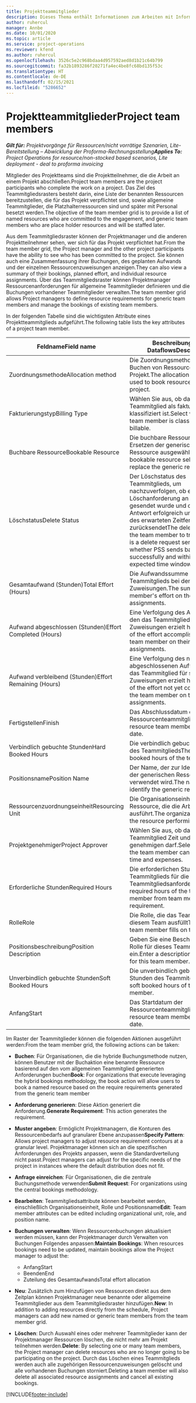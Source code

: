 ```yaml
---
title: Projektteammitglieder
description: Dieses Thema enthält Informationen zum Arbeiten mit Informationen, Attributen und der Planung von Mitgliedern des Projektteams.
author: ruhercul
manager: Annbe
ms.date: 10/01/2020
ms.topic: article
ms.service: project-operations
ms.reviewer: kfend
ms.author: ruhercul
ms.openlocfilehash: 3526c5e2c968bdaa4d957592aed8d1b21c64b799
ms.sourcegitcommit: fa32b1893286f20271fa4ec4be8fc68bd135f53c
ms.translationtype: HT
ms.contentlocale: de-DE
ms.lasthandoff: 02/15/2021
ms.locfileid: "5286652"
---
```

# <a name="project-team-members"></a><span data-ttu-id="6efc6-103">Projektteammitglieder</span><span class="sxs-lookup"><span data-stu-id="6efc6-103">Project team members</span></span>

<span data-ttu-id="6efc6-104">_**Gilt für:** Projektvorgänge für Ressourcen/nicht vorrätige Szenarien, Lite-Bereitstellung – Abwicklung der Proforma-Rechnungsstellung_</span><span class="sxs-lookup"><span data-stu-id="6efc6-104">_**Applies To:** Project Operations for resource/non-stocked based scenarios, Lite deployment - deal to proforma invoicing_</span></span>

<span data-ttu-id="6efc6-105">Mitglieder des Projektteams sind die Projektteilnehmer, die die Arbeit an einem Projekt abschließen.</span><span class="sxs-lookup"><span data-stu-id="6efc6-105">Project team members are the project participants who complete the work on a project.</span></span> <span data-ttu-id="6efc6-106">Das Ziel des Teammitgliedsrasters besteht darin, eine Liste der benannten Ressourcen bereitzustellen, die für das Projekt verpflichtet sind, sowie allgemeine Teammitglieder, die Platzhalterressourcen sind und später mit Personal besetzt werden.</span><span class="sxs-lookup"><span data-stu-id="6efc6-106">The objective of the team member grid is to provide a list of named resources who are committed to the engagement, and generic team members who are place holder resources and will be staffed later.</span></span>

<span data-ttu-id="6efc6-107">Aus dem Teammitgliedsraster können der Projektmanager und die anderen Projektteilnehmer sehen, wer sich für das Projekt verpflichtet hat.</span><span class="sxs-lookup"><span data-stu-id="6efc6-107">From the team member grid, the Project manager and the other project participants have the ability to see who has been committed to the project.</span></span> <span data-ttu-id="6efc6-108">Sie können auch eine Zusammenfassung ihrer Buchungen, des geplanten Aufwands und der einzelnen Ressourcenzuweisungen anzeigen.</span><span class="sxs-lookup"><span data-stu-id="6efc6-108">They can also view a summary of their bookings, planned effort, and individual resource assignments.</span></span> <span data-ttu-id="6efc6-109">Über das Teammitgliedsraster können Projektmanager Ressourcenanforderungen für allgemeine Teammitglieder definieren und die Buchungen vorhandener Teammitglieder verwalten.</span><span class="sxs-lookup"><span data-stu-id="6efc6-109">The team member grid allows Project managers to define resource requirements for generic team members and manage the bookings of existing team members.</span></span>

<span data-ttu-id="6efc6-110">In der folgenden Tabelle sind die wichtigsten Attribute eines Projektteammitglieds aufgeführt.</span><span class="sxs-lookup"><span data-stu-id="6efc6-110">The following table lists the key attributes of a project team member.</span></span>

| <span data-ttu-id="6efc6-111">Feldname</span><span class="sxs-lookup"><span data-stu-id="6efc6-111">Field name</span></span>          | <span data-ttu-id="6efc6-112">Beschreibung des Dataflows</span><span class="sxs-lookup"><span data-stu-id="6efc6-112">Description</span></span>                                                                                                                                                                  |
|--------------------------|-----------------------------------------------------------------------------------------------------------------------------------------------------------------------------------|
| <span data-ttu-id="6efc6-113">Zuordnungsmethode</span><span class="sxs-lookup"><span data-stu-id="6efc6-113">Allocation method</span></span>        | <span data-ttu-id="6efc6-114">Die Zuordnungsmethode zum Buchen von Ressourcen für das Projekt.</span><span class="sxs-lookup"><span data-stu-id="6efc6-114">The allocation method used to book resources on the project.</span></span>                                                                         |
| <span data-ttu-id="6efc6-115">Fakturierungstyp</span><span class="sxs-lookup"><span data-stu-id="6efc6-115">Billing Type</span></span>             | <span data-ttu-id="6efc6-116">Wählen Sie aus, ob das Teammitglied als fakturierbar klassifiziert ist.</span><span class="sxs-lookup"><span data-stu-id="6efc6-116">Select whether the team member is classified as billable.</span></span>                                                                                                                                       |
| <span data-ttu-id="6efc6-117">Buchbare Ressource</span><span class="sxs-lookup"><span data-stu-id="6efc6-117">Bookable Resource</span></span>        | <span data-ttu-id="6efc6-118">Die buchbare Ressource, die zum Ersetzen der generischen Ressource ausgewählt wurde.</span><span class="sxs-lookup"><span data-stu-id="6efc6-118">The bookable resource selected to replace the generic resource.</span></span>                                                                                                                   |
| <span data-ttu-id="6efc6-119">Löschstatus</span><span class="sxs-lookup"><span data-stu-id="6efc6-119">Delete Status</span></span>            | <span data-ttu-id="6efc6-120">Der Löschstatus des Teammitglieds, um nachzuverfolgen, ob eine Löschanforderung an PSS gesendet wurde und ob PSS die Antwort erfolgreich und innerhalb des erwarteten Zeitfensters zurücksendet</span><span class="sxs-lookup"><span data-stu-id="6efc6-120">The delete status of the team member to track if there is a delete request sent to PSS and whether PSS sends back response successfully and within the expected time window.</span></span> |
| <span data-ttu-id="6efc6-121">Gesamtaufwand (Stunden)</span><span class="sxs-lookup"><span data-stu-id="6efc6-121">Total Effort (Hours)</span></span>     | <span data-ttu-id="6efc6-122">Die Aufwandssumme des Teammitglieds bei den Zuweisungen.</span><span class="sxs-lookup"><span data-stu-id="6efc6-122">The sum of the team member's effort on their assignments.</span></span>                                                                                                                         |
| <span data-ttu-id="6efc6-123">Aufwand abgeschlossen (Stunden)</span><span class="sxs-lookup"><span data-stu-id="6efc6-123">Effort Completed (Hours)</span></span> | <span data-ttu-id="6efc6-124">Eine Verfolgung des Aufwands, den das Teammitglied für seine Zuweisungen erzielt hat</span><span class="sxs-lookup"><span data-stu-id="6efc6-124">A tracking of the effort accomplished by the team member on their assignments.</span></span>                                                                                           |
| <span data-ttu-id="6efc6-125">Aufwand verbleibend (Stunden)</span><span class="sxs-lookup"><span data-stu-id="6efc6-125">Effort Remaining (Hours)</span></span> | <span data-ttu-id="6efc6-126">Eine Verfolgung des noch nicht abgeschlossenen Aufwands, den das Teammitglied für seine Zuweisungen erzielt hat</span><span class="sxs-lookup"><span data-stu-id="6efc6-126">A tracking of the effort not yet completed by the team member on their assignments.</span></span>                                                                                    |
| <span data-ttu-id="6efc6-127">Fertigstellen</span><span class="sxs-lookup"><span data-stu-id="6efc6-127">Finish</span></span>                   | <span data-ttu-id="6efc6-128">Das Abschlussdatum der Ressourcenteammitgliedschaft.</span><span class="sxs-lookup"><span data-stu-id="6efc6-128">The resource team membership end date.</span></span>                                                                                                                                            |
| <span data-ttu-id="6efc6-129">Verbindlich gebuchte Stunden</span><span class="sxs-lookup"><span data-stu-id="6efc6-129">Hard Booked Hours</span></span>        | <span data-ttu-id="6efc6-130">Die verbindlich gebuchten Stunden des Teammitglieds</span><span class="sxs-lookup"><span data-stu-id="6efc6-130">The hard booked hours of the team member.</span></span>                                                                                                                                                                |
| <span data-ttu-id="6efc6-131">Positionsname</span><span class="sxs-lookup"><span data-stu-id="6efc6-131">Position Name</span></span>            | <span data-ttu-id="6efc6-132">Der Name, der zur Identifizierung der generischen Ressource verwendet wird.</span><span class="sxs-lookup"><span data-stu-id="6efc6-132">The name used to identify the generic resource.</span></span>                                                                                                                                   |
| <span data-ttu-id="6efc6-133">Ressourcenzuordnungseinheit</span><span class="sxs-lookup"><span data-stu-id="6efc6-133">Resourcing Unit</span></span>          | <span data-ttu-id="6efc6-134">Die Organisationseinheit der Ressource, die die Arbeit ausführt.</span><span class="sxs-lookup"><span data-stu-id="6efc6-134">The organizational unit of the resource performing the work.</span></span>                                                                                                                      |
| <span data-ttu-id="6efc6-135">Projektgenehmiger</span><span class="sxs-lookup"><span data-stu-id="6efc6-135">Project Approver</span></span>         | <span data-ttu-id="6efc6-136">Wählen Sie aus, ob das Teammitglied Zeit und Ausgaben genehmigen darf.</span><span class="sxs-lookup"><span data-stu-id="6efc6-136">Select whether the team member can approve time and expenses.</span></span>                                                                                                                     |
| <span data-ttu-id="6efc6-137">Erforderliche Stunden</span><span class="sxs-lookup"><span data-stu-id="6efc6-137">Required Hours</span></span>           | <span data-ttu-id="6efc6-138">Die erforderlichen Stunden des Teammitglieds für die Teammitgliedsanforderung.</span><span class="sxs-lookup"><span data-stu-id="6efc6-138">The required hours of the team member from team member requirement.</span></span>                                                                                                                       |
| <span data-ttu-id="6efc6-139">Rolle</span><span class="sxs-lookup"><span data-stu-id="6efc6-139">Role</span></span>                     | <span data-ttu-id="6efc6-140">Die Rolle, die das Teammitglied in diesem Team ausfüllt</span><span class="sxs-lookup"><span data-stu-id="6efc6-140">The role the team member fills on this team.</span></span>                                                                                                                                |
| <span data-ttu-id="6efc6-141">Positionsbeschreibung</span><span class="sxs-lookup"><span data-stu-id="6efc6-141">Position Description</span></span>     | <span data-ttu-id="6efc6-142">Geben Sie eine Beschreibung der Rolle für dieses Teammitglied ein.</span><span class="sxs-lookup"><span data-stu-id="6efc6-142">Enter a description of the role for this team member.</span></span>                                                                                                                             |
| <span data-ttu-id="6efc6-143">Unverbindlich gebuchte Stunden</span><span class="sxs-lookup"><span data-stu-id="6efc6-143">Soft Booked Hours</span></span>        | <span data-ttu-id="6efc6-144">Die unverbindlich gebuchten Stunden des Teammitglieds</span><span class="sxs-lookup"><span data-stu-id="6efc6-144">The soft booked hours of the team member.</span></span>                                                                                                                                                                 |
| <span data-ttu-id="6efc6-145">Anfang</span><span class="sxs-lookup"><span data-stu-id="6efc6-145">Start</span></span>                    | <span data-ttu-id="6efc6-146">Das Startdatum der Ressourcenteammitgliedschaft.</span><span class="sxs-lookup"><span data-stu-id="6efc6-146">The resource team membership start date.</span></span>                                                                                                                                          |

<span data-ttu-id="6efc6-147">Im Raster der Teammitglieder können die folgenden Aktionen ausgeführt werden:</span><span class="sxs-lookup"><span data-stu-id="6efc6-147">From the team member grid, the following actions can be taken:</span></span>

- <span data-ttu-id="6efc6-148">**Buchen**: Für Organisationen, die die hybride Buchungsmethode nutzen, können Benutzer mit der Buchaktion eine benannte Ressource basierend auf den vom allgemeinen Teammitglied generierten Anforderungen buchen</span><span class="sxs-lookup"><span data-stu-id="6efc6-148">**Book**: For organizations that execute leveraging the hybrid bookings methodology, the book action will allow users to book a named resource based on the require requirements generated from the generic team member</span></span>
- <span data-ttu-id="6efc6-149">**Anforderung generieren**: Diese Aktion generiert die Anforderung.</span><span class="sxs-lookup"><span data-stu-id="6efc6-149">**Generate Requirement**: This action generates the requirement.</span></span>
- <span data-ttu-id="6efc6-150">**Muster angeben**: Ermöglicht Projektmanagern, die Konturen des Ressourcenbedarfs auf granularer Ebene anzupassen</span><span class="sxs-lookup"><span data-stu-id="6efc6-150">**Specify Pattern**: Allows project managers to adjust resource requirement contours at a granular level.</span></span> <span data-ttu-id="6efc6-151">Projektmanager können sich an die spezifischen Anforderungen des Projekts anpassen, wenn die Standardverteilung nicht passt.</span><span class="sxs-lookup"><span data-stu-id="6efc6-151">Project managers can adjust for the specific needs of the project in instances where the default distribution does not fit.</span></span>
- <span data-ttu-id="6efc6-152">**Anfrage einreichen**: Für Organisationen, die die zentrale Buchungsmethode verwenden</span><span class="sxs-lookup"><span data-stu-id="6efc6-152">**Submit Request**: For organizations using the central bookings methodology.</span></span>
- <span data-ttu-id="6efc6-153">**Bearbeiten**: Teammitgliedsattribute können bearbeitet werden, einschließlich Organisationseinheit, Rolle und Positionsname</span><span class="sxs-lookup"><span data-stu-id="6efc6-153">**Edit**: Team member attributes can be edited including organizational unit, role, and position name.</span></span>
- <span data-ttu-id="6efc6-154">**Buchungen verwalten**: Wenn Ressourcenbuchungen aktualisiert werden müssen, kann der Projektmanager durch Verwalten von Buchungen Folgendes anpassen:</span><span class="sxs-lookup"><span data-stu-id="6efc6-154">**Maintain Bookings**: When resources bookings need to be updated, maintain bookings allow the Project manager to adjust the:</span></span>

    - <span data-ttu-id="6efc6-155">Anfang</span><span class="sxs-lookup"><span data-stu-id="6efc6-155">Start</span></span>
    - <span data-ttu-id="6efc6-156">Beenden</span><span class="sxs-lookup"><span data-stu-id="6efc6-156">End</span></span>
    - <span data-ttu-id="6efc6-157">Zuteilung des Gesamtaufwands</span><span class="sxs-lookup"><span data-stu-id="6efc6-157">Total effort allocation</span></span>

- <span data-ttu-id="6efc6-158">**Neu**: Zusätzlich zum Hinzufügen von Ressourcen direkt aus dem Zeitplan können Projektmanager neue benannte oder allgemeine Teammitglieder aus dem Teammitgliedsraster hinzufügen.</span><span class="sxs-lookup"><span data-stu-id="6efc6-158">**New**: In addition to adding resources directly from the schedule, Project managers can add new named or generic team members from the team member grid.</span></span>
- <span data-ttu-id="6efc6-159">**Löschen**: Durch Auswahl eines oder mehrerer Teammitglieder kann der Projektmanager Ressourcen löschen, die nicht mehr am Projekt teilnehmen werden.</span><span class="sxs-lookup"><span data-stu-id="6efc6-159">**Delete**: By selecting one or many team members, the Project manager can delete resources who are no longer going to be participating on the project.</span></span> <span data-ttu-id="6efc6-160">Durch das Löschen eines Teammitglieds werden auch alle zugehörigen Ressourcenzuweisungen gelöscht und alle vorhandenen Buchungen storniert.</span><span class="sxs-lookup"><span data-stu-id="6efc6-160">Deleting a team member will also delete all associated resource assignments and  cancel all existing bookings.</span></span>


[!INCLUDE[footer-include](../includes/footer-banner.md)]